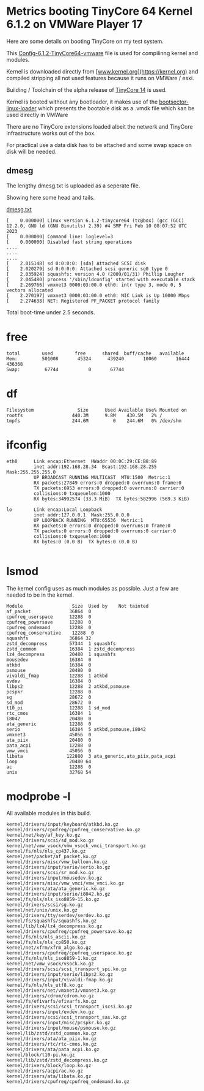 # Metrics booting TinyCore 64 Kernel 6.1.2 on VMWare Player 17

Here are some details on booting TinyCore on my test system.

This [Config-6.1.2-TinyCore64-vmware](https://github.com/alphons/TinyCore/blob/main/src/Config-6.1.2-TinyCore64-vmware) file is used for compilinng kernel and modules.

Kernel is downloaded directly from [www.kernel.org](https://kernel.org) and compiled stripping all not used features because it runs on VMWare / esxi. 

Building / Toolchain of the alpha release of [TinyCore 14](http://repo.tinycorelinux.net/14.x/x86_64/release_candidates/distribution_files/) is used.

Kernel is booted without any bootloader, it makes use of the [bootsector-linux-loader](/alphons/bootsector-linux-loader) which presents the bootable disk as a .vmdk file which kan be used directly in VMWare

There are no TinyCore extensions loaded albeit the netwerk and TinyCore infrastructure works out of the box.

For practical use a data disk has to be attached and some swap space on disk will be needed.

## dmesg

The lengthy dmesg.txt is uploaded as a seperate file.

Showing here some head and tails.

[dmesg.txt](dmesg.txt)
```
[    0.000000] Linux version 6.1.2-tinycore64 (tc@box) (gcc (GCC) 12.2.0, GNU ld (GNU Binutils) 2.39) #4 SMP Fri Feb 10 08:07:52 UTC 2023
[    0.000000] Command line: loglevel=3
[    0.000000] Disabled fast string operations
....
....
....
[    2.015148] sd 0:0:0:0: [sda] Attached SCSI disk
[    2.020279] sd 0:0:0:0: Attached scsi generic sg0 type 0
[    2.035924] squashfs: version 4.0 (2009/01/31) Phillip Lougher
[    2.045480] process '/sbin/ldconfig' started with executable stack
[    2.269766] vmxnet3 0000:03:00.0 eth0: intr type 3, mode 0, 5 vectors allocated
[    2.270197] vmxnet3 0000:03:00.0 eth0: NIC Link is Up 10000 Mbps
[    2.274638] NET: Registered PF_PACKET protocol family
```

Total boot-time under 2.5 seconds.

# free

```
total        used        free      shared  buff/cache   available
Mem:         501008       45324      439240       10060       16444      436368
Swap:         67744           0       67744
```

# df

```
Filesystem                Size      Used Available Use% Mounted on
rootfs                  440.3M      9.8M    430.5M   2% /
tmpfs                   244.6M         0    244.6M   0% /dev/shm

```

# ifconfig
```
eth0      Link encap:Ethernet  HWaddr 00:0C:29:CE:B8:89  
          inet addr:192.168.28.34  Bcast:192.168.28.255  Mask:255.255.255.0
          UP BROADCAST RUNNING MULTICAST  MTU:1500  Metric:1
          RX packets:27849 errors:0 dropped:0 overruns:0 frame:0
          TX packets:6953 errors:0 dropped:0 overruns:0 carrier:0
          collisions:0 txqueuelen:1000 
          RX bytes:34992574 (33.3 MiB)  TX bytes:582996 (569.3 KiB)

lo        Link encap:Local Loopback  
          inet addr:127.0.0.1  Mask:255.0.0.0
          UP LOOPBACK RUNNING  MTU:65536  Metric:1
          RX packets:0 errors:0 dropped:0 overruns:0 frame:0
          TX packets:0 errors:0 dropped:0 overruns:0 carrier:0
          collisions:0 txqueuelen:1000 
          RX bytes:0 (0.0 B)  TX bytes:0 (0.0 B)


```

# lsmod

The kernel config uses as much modules as possible. Just a few are needed to be in the kernel.

```
Module                  Size  Used by    Not tainted
af_packet              36864  0 
cpufreq_userspace      12288  0 
cpufreq_powersave      12288  0 
cpufreq_ondemand       12288  0 
cpufreq_conservative    12288  0 
squashfs               36864 32 
zstd_decompress        57344  1 squashfs
zstd_common            16384  1 zstd_decompress
lz4_decompress         20480  1 squashfs
mousedev               16384  0 
atkbd                  16384  0 
psmouse                20480  0 
vivaldi_fmap           12288  1 atkbd
evdev                  16384  0 
libps2                 12288  2 atkbd,psmouse
pcspkr                 12288  0 
sg                     28672  0 
sd_mod                 28672  0 
t10_pi                 12288  1 sd_mod
rtc_cmos               16384  1 
i8042                  20480  0 
ata_generic            12288  0 
serio                  16384  5 atkbd,psmouse,i8042
vmxnet3                45056  0 
ata_piix               20480  0 
pata_acpi              12288  0 
vmw_vmci               45056  0 
libata                122880  3 ata_generic,ata_piix,pata_acpi
loop                   20480 64 
ac                     12288  0 
unix                   32768 54 

```

# modprobe -l

All available modules in this build.

```
kernel/drivers/input/keyboard/atkbd.ko.gz
kernel/drivers/cpufreq/cpufreq_conservative.ko.gz
kernel/net/key/af_key.ko.gz
kernel/drivers/scsi/sd_mod.ko.gz
kernel/net/vmw_vsock/vmw_vsock_vmci_transport.ko.gz
kernel/fs/nls/nls_cp437.ko.gz
kernel/net/packet/af_packet.ko.gz
kernel/drivers/misc/vmw_balloon.ko.gz
kernel/drivers/input/serio/serio.ko.gz
kernel/drivers/scsi/sr_mod.ko.gz
kernel/drivers/input/mousedev.ko.gz
kernel/drivers/misc/vmw_vmci/vmw_vmci.ko.gz
kernel/drivers/ata/ata_generic.ko.gz
kernel/drivers/input/serio/i8042.ko.gz
kernel/fs/nls/nls_iso8859-15.ko.gz
kernel/drivers/scsi/sg.ko.gz
kernel/net/unix/unix.ko.gz
kernel/drivers/tty/serdev/serdev.ko.gz
kernel/fs/squashfs/squashfs.ko.gz
kernel/lib/lz4/lz4_decompress.ko.gz
kernel/drivers/cpufreq/cpufreq_powersave.ko.gz
kernel/fs/nls/nls_ascii.ko.gz
kernel/fs/nls/nls_cp850.ko.gz
kernel/net/xfrm/xfrm_algo.ko.gz
kernel/drivers/cpufreq/cpufreq_userspace.ko.gz
kernel/fs/nls/nls_iso8859-1.ko.gz
kernel/net/vmw_vsock/vsock.ko.gz
kernel/drivers/scsi/scsi_transport_spi.ko.gz
kernel/drivers/input/serio/libps2.ko.gz
kernel/drivers/input/vivaldi-fmap.ko.gz
kernel/fs/nls/nls_utf8.ko.gz
kernel/drivers/net/vmxnet3/vmxnet3.ko.gz
kernel/drivers/cdrom/cdrom.ko.gz
kernel/fs/efivarfs/efivarfs.ko.gz
kernel/drivers/scsi/scsi_transport_iscsi.ko.gz
kernel/drivers/input/evdev.ko.gz
kernel/drivers/scsi/scsi_transport_sas.ko.gz
kernel/drivers/input/misc/pcspkr.ko.gz
kernel/drivers/input/mouse/psmouse.ko.gz
kernel/lib/zstd/zstd_common.ko.gz
kernel/drivers/ata/ata_piix.ko.gz
kernel/drivers/rtc/rtc-cmos.ko.gz
kernel/drivers/ata/pata_acpi.ko.gz
kernel/block/t10-pi.ko.gz
kernel/lib/zstd/zstd_decompress.ko.gz
kernel/drivers/block/loop.ko.gz
kernel/drivers/acpi/ac.ko.gz
kernel/drivers/ata/libata.ko.gz
kernel/drivers/cpufreq/cpufreq_ondemand.ko.gz

```
